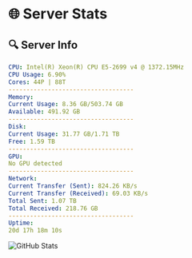# 🌐 Server Stats
## 🔍 Server Info
```yaml
CPU: Intel(R) Xeon(R) CPU E5-2699 v4 @ 1372.15MHz
CPU Usage: 6.90%
Cores: 44P | 88T
-----------------------------------
Memory:
Current Usage: 8.36 GB/503.74 GB
Available: 491.92 GB
-----------------------------------
Disk:
Current Usage: 31.77 GB/1.71 TB
Free: 1.59 TB
-----------------------------------
GPU:
No GPU detected
-----------------------------------
Network:
Current Transfer (Sent): 824.26 KB/s
Current Transfer (Received): 69.03 KB/s
Total Sent: 1.07 TB
Total Received: 218.76 GB
-----------------------------------
Uptime:
20d 17h 18m 10s
```
![GitHub Stats](https://img.shields.io/badge/Updated-2025-05-10_10:26:58-blue)